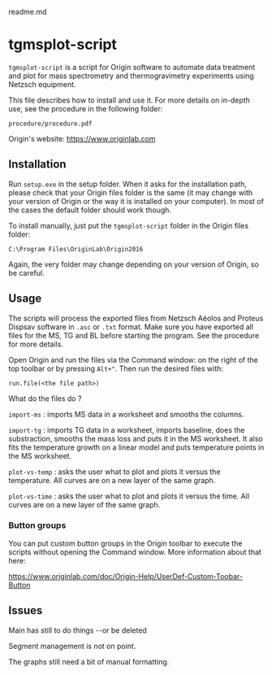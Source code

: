readme.md

# tgmsplot-script

`tgmsplot-script` is a script for Origin software to automate data treatment and plot for mass spectrometry and thermogravimetry experiments using Netzsch equipment.

This file describes how to install and use it. For more details on in-depth use, see the procedure in the following folder:

```
procedure/procedure.pdf
```

Origin's website: https://www.originlab.com

## Installation

Run `setup.exe` in the setup folder. When it asks for the installation path, please check that your Origin files folder is the same (it may change with your version of Origin or the way it is installed on your computer). In most of the cases the default folder should work though.

To install manually, just put the `tgmsplot-script` folder in the Origin files folder:
```
C:\Program Files\OriginLab\Origin2016
```

Again, the very folder may change depending on your version of Origin, so be careful.

## Usage

The scripts will process the exported files from Netzsch Aëolos and Proteus Dispsav software in `.asc` or `.txt` format. Make sure you have exported all files for the MS, TG and BL before starting the program. See the procedure for more details.

Open Origin and run the files via the Command window: on the right of the top toolbar or by pressing `Alt+"`. Then run the desired files with:
```
run.file(<the file path>)
```

What do the files do ?

`import-ms` : imports MS data in a worksheet and smooths the columns.

`import-tg` : imports TG data in a worksheet, imports baseline, does the substraction, smooths the mass loss and puts it in the MS worksheet. It also fits the temperature growth on a linear model and puts temperature points in the MS worksheet.

`plot-vs-temp` : asks the user what to plot and plots it versus the temperature. All curves are on a new layer of the same graph.

`plot-vs-time` : asks the user what to plot and plots it versus the time. All curves are on a new layer of the same graph.


### Button groups

You can put custom button groups in the Origin toolbar to execute the scripts without opening the Command window. More information about that here:

https://www.originlab.com/doc/Origin-Help/UserDef-Custom-Toobar-Button

## Issues

Main has still to do things --or be deleted

Segment management is not on point.

The graphs still need a bit of manual formatting.